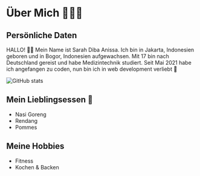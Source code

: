# Über Mich 💁🏻‍♀️

## Persönliche Daten
HALLO! 👋🏽
Mein Name ist Sarah Diba Anissa. Ich bin in Jakarta, Indonesien geboren und in Bogor, Indonesien aufgewachsen. Mit 17 bin nach Deutschland gereist und habe Medizintechnik studiert. Seit Mai 2021 habe ich angefangen zu coden, nun bin ich in web development verliebt 🥰

![GitHub stats](https://github-readme-stats.vercel.app/api?username=sardiba&show_icons=true)

## Mein Lieblingsessen 🍲
* Nasi Goreng
* Rendang
* Pommes

## Meine Hobbies
- Fitness
- Kochen & Backen
